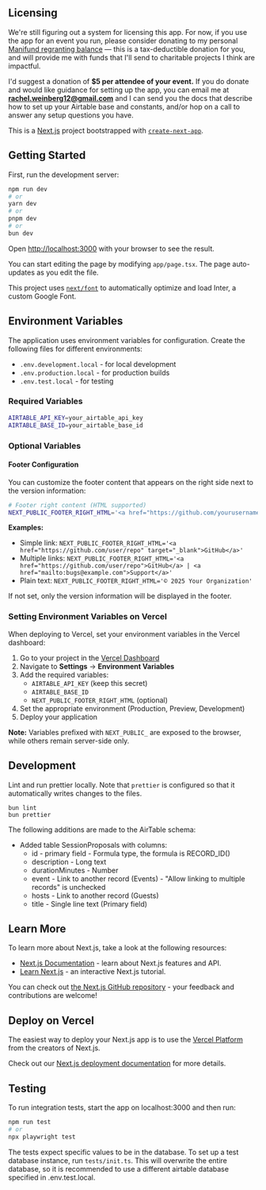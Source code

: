 ## Licensing

We're still figuring out a system for licensing this app. For now, if you use the app for an event you run, please consider donating to my personal [Manifund regranting balance](https://manifund.org/Rachel) — this is a tax-deductible donation for you, and will provide me with funds that I'll send to charitable projects I think are impactful.

I'd suggest a donation of **$5 per attendee of your event.** If you do donate and would like guidance for setting up the app, you can email me at **rachel.weinberg12@gmail.com** and I can send you the docs that describe how to set up your Airtable base and constants, and/or hop on a call to answer any setup questions you have.

This is a [Next.js](https://nextjs.org/) project bootstrapped with [`create-next-app`](https://github.com/vercel/next.js/tree/canary/packages/create-next-app).

## Getting Started

First, run the development server:

```bash
npm run dev
# or
yarn dev
# or
pnpm dev
# or
bun dev
```

Open [http://localhost:3000](http://localhost:3000) with your browser to see the result.

You can start editing the page by modifying `app/page.tsx`. The page auto-updates as you edit the file.

This project uses [`next/font`](https://nextjs.org/docs/basic-features/font-optimization) to automatically optimize and load Inter, a custom Google Font.

## Environment Variables

The application uses environment variables for configuration. Create the following files for different environments:

- `.env.development.local` - for local development
- `.env.production.local` - for production builds
- `.env.test.local` - for testing

### Required Variables

```bash
AIRTABLE_API_KEY=your_airtable_api_key
AIRTABLE_BASE_ID=your_airtable_base_id
```

### Optional Variables

#### Footer Configuration

You can customize the footer content that appears on the right side next to the version information:

```bash
# Footer right content (HTML supported)
NEXT_PUBLIC_FOOTER_RIGHT_HTML='<a href="https://github.com/yourusername/your-repo" target="_blank" rel="noopener noreferrer" class="text-gray-500 hover:text-gray-700 underline">GitHub</a> | <a href="mailto:support@yourdomain.com" class="text-gray-500 hover:text-gray-700 underline">Report Bug</a>'
```

**Examples:**

- Simple link: `NEXT_PUBLIC_FOOTER_RIGHT_HTML='<a href="https://github.com/user/repo" target="_blank">GitHub</a>'`
- Multiple links: `NEXT_PUBLIC_FOOTER_RIGHT_HTML='<a href="https://github.com/user/repo">GitHub</a> | <a href="mailto:bugs@example.com">Support</a>'`
- Plain text: `NEXT_PUBLIC_FOOTER_RIGHT_HTML='© 2025 Your Organization'`

If not set, only the version information will be displayed in the footer.

### Setting Environment Variables on Vercel

When deploying to Vercel, set your environment variables in the Vercel dashboard:

1. Go to your project in the [Vercel Dashboard](https://vercel.com/dashboard)
2. Navigate to **Settings** → **Environment Variables**
3. Add the required variables:
   - `AIRTABLE_API_KEY` (keep this secret)
   - `AIRTABLE_BASE_ID`
   - `NEXT_PUBLIC_FOOTER_RIGHT_HTML` (optional)
4. Set the appropriate environment (Production, Preview, Development)
5. Deploy your application

**Note:** Variables prefixed with `NEXT_PUBLIC_` are exposed to the browser, while others remain server-side only.

## Development

Lint and run prettier locally. Note that `prettier` is configured so that it
automatically writes changes to the files.

```
bun lint
bun prettier
```

The following additions are made to the AirTable schema:

- Added table SessionProposals with columns:
  - id - primary field - Formula type, the formula is RECORD_ID()
  - description - Long text
  - durationMinutes - Number
  - event - Link to another record (Events) - "Allow linking to multiple records" is unchecked
  - hosts - Link to another record (Guests)
  - title - Single line text (Primary field)

## Learn More

To learn more about Next.js, take a look at the following resources:

- [Next.js Documentation](https://nextjs.org/docs) - learn about Next.js features and API.
- [Learn Next.js](https://nextjs.org/learn) - an interactive Next.js tutorial.

You can check out [the Next.js GitHub repository](https://github.com/vercel/next.js/) - your feedback and contributions are welcome!

## Deploy on Vercel

The easiest way to deploy your Next.js app is to use the [Vercel Platform](https://vercel.com/new?utm_medium=default-template&filter=next.js&utm_source=create-next-app&utm_campaign=create-next-app-readme) from the creators of Next.js.

Check out our [Next.js deployment documentation](https://nextjs.org/docs/deployment) for more details.

## Testing

To run integration tests, start the app on localhost:3000 and then run:

```bash
npm run test
# or
npx playwright test
```

The tests expect specific values to be in the database. To set up a test database instance, run `tests/init.ts`. This will overwrite the entire database, so it is recommended to use a different airtable database specified in .env.test.local.
